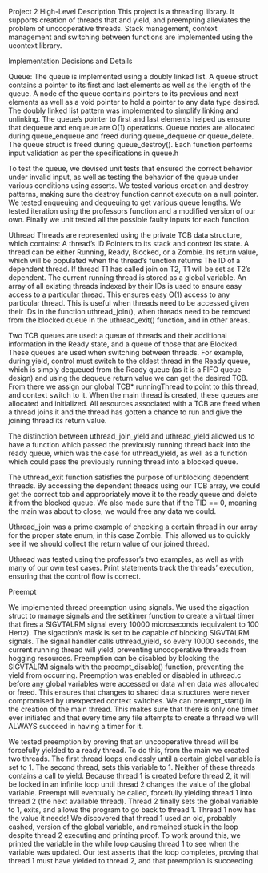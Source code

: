 Project 2
High-Level Description
This project is a threading library. It supports creation of threads that
 and yield, and preempting alleviates the problem of uncooperative threads.
 Stack management, context management and switching between functions are
 implemented using the ucontext library.

Implementation Decisions and Details

Queue:
The queue is implemented using a doubly linked list. A queue struct contains a
pointer to its first and last elements as well as the length of the queue. A
node of the queue contains pointers to its previous and next elements as well
as a void pointer to hold a pointer to any data type desired. The doubly linked
list pattern was implemented to simplify linking and unlinking. The queue’s
pointer to first and last elements helped us ensure that dequeue and enqueue
are O(1) operations.
Queue nodes are allocated during queue_enqueue and freed during queue_dequeue
or queue_delete. The queue struct is freed during queue_destroy().
Each function performs input validation as per the specifications in queue.h

To test the queue, we devised unit tests that ensured the correct behavior
under invalid input, as well as testing the behavior of the queue under various
conditions using asserts.
We tested various creation and destroy patterns, making sure the destroy
function cannot execute on a null pointer.
We tested enqueuing and dequeuing to get various queue lengths.
We tested iteration using the professors function and a modified version of our
own.
Finally we unit tested all the possible faulty inputs for each function.


Uthread
Threads are represented using the private TCB data structure, which contains:
A thread’s ID
Pointers to its stack and context
Its state. A thread can be either Running, Ready, Blocked, or a Zombie.
Its return value, which will be populated when the thread’s function returns
The ID of a dependent thread. If thread T1 has called join on T2, T1 will be
set as T2’s dependent.
The current running thread is stored as a global variable.
An array of all existing threads indexed by their IDs is used to ensure easy
access to a particular thread. This ensures easy O(1) access to any particular
thread. This is useful when threads need to be accessed given their IDs in the
function uthread_join(), when threads need to be removed from the blocked queue
in the uthread_exit() function, and in other areas.

Two TCB queues are used: a queue of threads and their additional information in
the Ready state, and a queue of those that are Blocked.
These queues are used when switching between threads. For example, during
yield, control must switch to the oldest thread in the Ready queue, which is
simply dequeued from the Ready queue (as it is a FIFO queue design) and using
the dequeue return value we can get the desired TCB. From there we assign our
global TCB* runningThread to point to this thread, and context switch to it.
When the main thread is created, these queues are allocated and initialized.
All resources associated with a TCB are freed when a thread joins it and the
thread has gotten a chance to run and give the joining thread its return value.

The distinction between uthread_join_yield and uthread_yield allowed us to have
a function which passed the previously running thread back into the ready
queue, which was the case for uthread_yield, as well as a function which could
pass the previously running thread into a blocked queue.

The uthread_exit function satisfies the purpose of unblocking dependent
threads. By accessing the dependent threads using our TCB array, we could get
the correct tcb and appropriately move it to the ready queue and delete it from
the blocked queue. We also made sure that if the TID == 0, meaning the main
was about to close, we would free any data we could.

Uthread_join was a prime example of checking a certain thread in our array for
the proper state enum, in this case Zombie. This allowed us to quickly see if we
should collect the return value of our joined thread.

Uthread was tested using the professor’s two examples, as well as with many of
our own test cases. Print statements track the threads’ execution, ensuring
that the control flow is correct.

Preempt

We implemented thread preemption using signals. We used the sigaction struct to
manage signals and the setitimer function to create a virtual timer that fires
a SIGVTALRM signal every 10000 microseconds (equivalent to 100 Hertz). The
sigaction’s mask is set to be capable of blocking SIGVTALRM signals. The signal
handler calls uthread_yield, so every 10000 seconds, the current running thread
will yield, preventing uncooperative threads from hogging resources.
Preemption can be disabled by blocking the SIGVTALRM signals with the
preempt_disable() function, preventing the yield from occurring. Preemption was
enabled or disabled in uthread.c before any global variables were accessed or
data when data was allocated or freed. This ensures that changes to shared data
structures were never compromised by unexpected context switches. We can
preempt_start() in the creation of the main thread. This makes sure that there
is only one timer ever initiated and that every time any file attempts to
create a thread we will ALWAYS succeed in having a timer for it.

We tested preemption by proving that an uncooperative thread will be forcefully
yielded to a ready thread. To do this, from the main we created two threads.
The first thread loops endlessly until a certain global variable is set to 1.
The second thread, sets this variable to 1. Neither of these threads contains a
call to yield. Because thread 1 is created before thread 2, it will be locked
in an infinite loop until thread 2 changes the value of the global variable.
Preempt will eventually be called, forcefully yielding thread 1 into thread 2
(the next available thread). Thread 2 finally sets the global variable to 1,
exits, and allows the program to go back to thread 1. Thread 1 now has the
value it needs! We discovered that thread 1 used an old, probably cashed,
version of the global variable, and remained stuck in the loop despite thread 2
executing and printing proof. To work around this, we printed the variable in
the while loop causing thread 1 to see when the variable was updated. Our test
asserts that the loop completes, proving that thread 1 must have yielded to
thread 2, and that preemption is succeeding.
